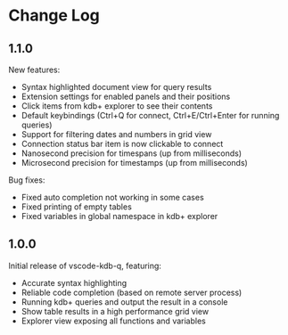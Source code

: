 # Change Log

## 1.1.0

New features:

* Syntax highlighted document view for query results
* Extension settings for enabled panels and their positions
* Click items from kdb+ explorer to see their contents
* Default keybindings (Ctrl+Q for connect, Ctrl+E/Ctrl+Enter for running queries)
* Support for filtering dates and numbers in grid view
* Connection status bar item is now clickable to connect
* Nanosecond precision for timespans (up from milliseconds)
* Microsecond precision for timestamps (up from milliseconds)

Bug fixes:

* Fixed auto completion not working in some cases
* Fixed printing of empty tables
* Fixed variables in global namespace in kdb+ explorer

## 1.0.0

Initial release of vscode-kdb-q, featuring:

* Accurate syntax highlighting
* Reliable code completion (based on remote server process)
* Running kdb+ queries and output the result in a console
* Show table results in a high performance grid view
* Explorer view exposing all functions and variables